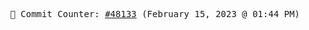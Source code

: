 <p align="center">
    <samp>
        📮 Commit Counter: <a href="https://github.com/Javascript-void0/Javascript-void0/commits/main">#48133</a> (February 15, 2023 @ 01:44 PM)
    </samp>
</p>